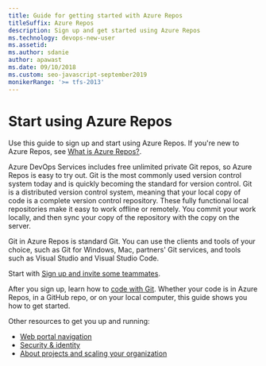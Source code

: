 ```yaml
---
title: Guide for getting started with Azure Repos 
titleSuffix: Azure Repos 
description: Sign up and get started using Azure Repos 
ms.technology: devops-new-user
ms.assetid:  
ms.author: sdanie
author: apawast
ms.date: 09/10/2018
ms.custom: seo-javascript-september2019
monikerRange: '>= tfs-2013'
---
```


# Start using Azure Repos

Use this guide to sign up and start using Azure Repos. If you're new to Azure Repos, see [What is Azure Repos?](what-is-repos.md).

Azure DevOps Services includes free unlimited private Git repos, so Azure Repos is easy to try out. Git is the most commonly used version control system today and is quickly becoming the standard for version control. Git is a distributed version control system, meaning that your local copy of code is a complete version control repository. These fully functional local repositories make it easy to work offline or remotely. You commit your work locally, and then sync your copy of the repository with the copy on the server.

Git in Azure Repos is standard Git. You can use the clients and tools of your choice, such as Git for Windows, Mac, partners' Git services, and tools such as Visual Studio and Visual Studio Code.

Start with [Sign up and invite some teammates](sign-up-invite-teammates.md).

After you sign up, learn how to [code with Git](code-with-git.md). Whether your code is in Azure Repos, in a GitHub repo, or on your local computer, this guide shows you how to get started.

Other resources to get you up and running:

- [Web portal navigation](../../project/navigation/index.md)
- [Security & identity](../../organizations/security/index.md)
- [About projects and scaling your organization](../../organizations/projects/about-projects.md)
